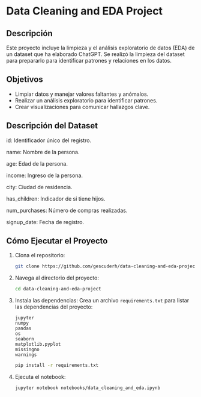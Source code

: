 # Data Cleaning and EDA Project

## Descripción
Este proyecto incluye la limpieza y el análisis exploratorio de datos (EDA) de un dataset que ha elaborado ChatGPT. Se realizó la limpieza del dataset para prepararlo para identificar patrones y relaciones en los datos.

## Objetivos
- Limpiar datos y manejar valores faltantes y anómalos.
- Realizar un análisis exploratorio para identificar patrones.
- Crear visualizaciones para comunicar hallazgos clave.

## Descripción del Dataset

id: Identificador único del registro.

name: Nombre de la persona.

age: Edad de la persona.

income: Ingreso de la persona.

city: Ciudad de residencia.

has_children: Indicador de si tiene hijos.

num_purchases: Número de compras realizadas.

signup_date: Fecha de registro.

## Cómo Ejecutar el Proyecto
1. Clona el repositorio:
   ```bash
   git clone https://github.com/gescuderh/data-cleaning-and-eda-project.git

2. Navega al directorio del proyecto:
   ```bash
   cd data-cleaning-and-eda-project

4. Instala las dependencias:
   Crea un archivo `requirements.txt` para listar las dependencias del proyecto:

   ```text
   jupyter
   numpy
   pandas 
   os
   seaborn
   matplotlib.pyplot
   missingno
   warnings
   ````
   
   ```bash
   pip install -r requirements.txt
   ```

6. Ejecuta el notebook:
   ```bash
   jupyter notebook notebooks/data_cleaning_and_eda.ipynb
   ```




